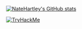 <!--
[![An image of @natehartley's Holopin badges, which is a link to view their full Holopin profile](https://holopin.me/natehartley)](https://holopin.io/@natehartley)
-->
[![NateHartley's GitHub stats](https://github-readme-stats.vercel.app/api?username=natehartley)](https://github.com/natehartley/github-readme-stats)

<a href="https://tryhackme.com/p/nhartley">
  <img src="https://tryhackme-badges.s3.amazonaws.com/nhartley.png?style=flat&cache-control=no-cache" alt="TryHackMe">
</a>
